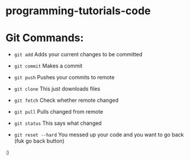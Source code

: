 # programming-tutorials-code


# Git Commands:

- `git add`
  Adds your current changes to be committed
- `git commit`
  Makes a commit 
- `git push`
  Pushes your commits to remote
- `git clone`
  This just downloads files

- `git fetch`
  Check whether remote changed
  
- `git pull`
  Pulls changed from remote

- `git status`
  This says what changed
  
- `git reset --hard`
  You messed up your code and you want to go back (fuk go back button)

:)
